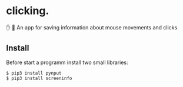# clicking.
:hand: :memo: An app for saving information about mouse movements and clicks

## Install
Before start a programm install two small libraries:

    $ pip3 install pynput
    $ pip3 install screeninfo

